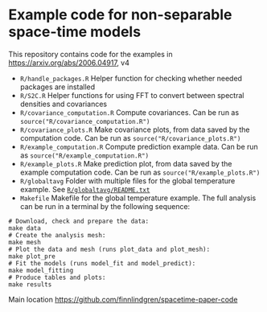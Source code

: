 # Example code for non-separable space-time models

This repository contains code for the examples in https://arxiv.org/abs/2006.04917, v4

* `R/handle_packages.R` Helper function for checking whether needed packages are installed
* `R/S2C.R` Helper functions for using FFT to convert between spectral densities and covariances
* `R/covariance_computation.R` Compute covariances. Can be run as `source("R/covariance_computation.R")`
* `R/covariance_plots.R` Make covariance plots, from data saved by the computation code. Can be run as `source("R/covariance_plots.R")`
* `R/example_computation.R` Compute prediction example data. Can be run as `source("R/example_computation.R")`
* `R/example_plots.R` Make prediction plot, from data saved by the example computation code. Can be run as `source("R/example_plots.R")`
* `R/globaltavg` Folder with multiple files for the global temperature example. See
  [`R/globaltavg/README.txt`](R/globaltavg/README.txt)
* `Makefile` Makefile for the global temperature example. The full analysis
  can be run in a terminal by the following sequence:
```
# Download, check and prepare the data:
make data
# Create the analysis mesh:
make mesh
# Plot the data and mesh (runs plot_data and plot_mesh):
make plot_pre
# Fit the models (runs model_fit and model_predict):
make model_fitting
# Produce tables and plots:
make results
```

Main location
https://github.com/finnlindgren/spacetime-paper-code
